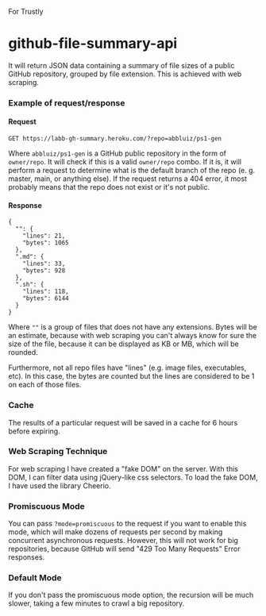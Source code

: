 For Trustly

# github-file-summary-api

It will return JSON data containing a summary of file sizes of a public GitHub repository, grouped by file extension. This is achieved with web scraping.

### Example of request/response

#### Request
```
GET https://labb-gh-summary.heroku.com/?repo=abbluiz/ps1-gen
```
Where `abbluiz/ps1-gen` is a GitHub public repository in the form of `owner/repo`. It will check if this is a valid `owner/repo` combo. If it is, it will perform a request to determine what is the default branch of the repo (e. g. master, main, or anything else). If the request returns a 404 error, it most probably means that the repo does not exist or it's not public.

#### Response
```
{
  "": {
    "lines": 21,
    "bytes": 1065
  },
  ".md": {
    "lines": 33,
    "bytes": 928
  },
  ".sh": {
    "lines": 118,
    "bytes": 6144
  }
}
```

Where `""` is a group of files that does not have any extensions. Bytes will be an estimate, because with web scraping you can't always know for sure the size of the file, because it can be displayed as KB or MB, which will be rounded.

Furthermore, not all repo files have "lines" (e.g. image files, executables, etc). In this case, the bytes are counted but the lines are considered to be 1 on each of those files.

### Cache

The results of a particular request will be saved in a cache for 6 hours before expiring.

### Web Scraping Technique

For web scraping I have created a "fake DOM" on the server. With this DOM, I can filter data using jQuery-like css selectors. To load the fake DOM, I have used the library Cheerio.

### Promiscuous Mode

You can pass `?mode=promiscuous` to the request if you want to enable this mode, which will make dozens of requests per second by making concurrent asynchronous requests. However, this will not work for big repositories, because GitHub will send "429 Too Many Requests" Error responses. 

### Default Mode

If you don't pass the promiscuous mode option, the recursion will be much slower, taking a few minutes to crawl a big repository.
